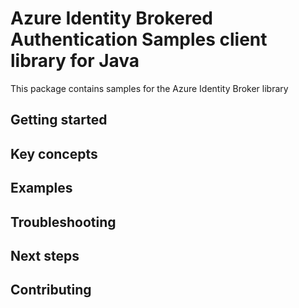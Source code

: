 # Azure Identity Brokered Authentication Samples client library for Java 

This package contains samples for the Azure Identity Broker library
## Getting started

## Key concepts

## Examples

## Troubleshooting

## Next steps

## Contributing
